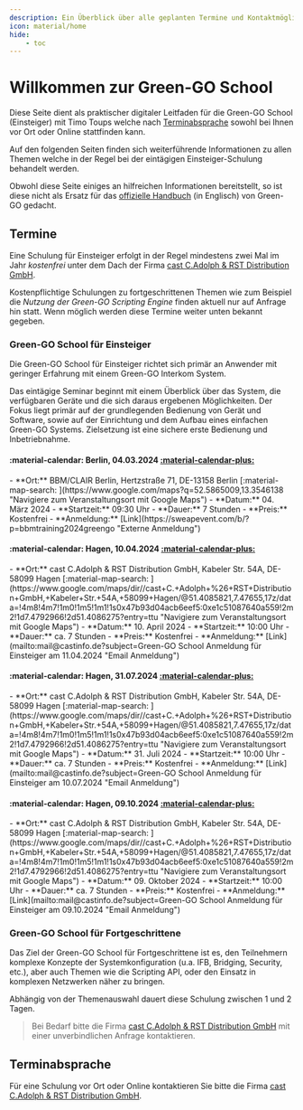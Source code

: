 ```yaml
---
description: Ein Überblick über alle geplanten Termine und Kontaktmöglichkeiten für eine Green-GO School in Ihrem Hause
icon: material/home
hide:
    - toc
---
```

# Willkommen zur Green-GO School

Diese Seite dient als praktischer digitaler Leitfaden für die Green-GO School (Einsteiger) mit Timo Toups welche nach [Terminabsprache](#terminabsprache) sowohl bei Ihnen vor Ort oder Online stattfinden kann.

Auf den folgenden Seiten finden sich weiterführende Informationen zu allen Themen welche in der Regel bei der eintägigen Einsteiger-Schulung behandelt werden.

Obwohl diese Seite einiges an hilfreichen Informationen bereitstellt, so ist diese nicht als Ersatz für das [offizielle Handbuch](https://manual.greengoconnect.com) (in Englisch) von Green-GO gedacht.

## Termine

Eine Schulung für Einsteiger erfolgt in der Regel mindestens zwei Mal im Jahr _kostenfrei_ unter dem Dach der Firma [cast C.Adolph & RST Distribution GmbH](https://castinfo.de). 

Kostenpflichtige Schulungen zu fortgeschrittenen Themen wie zum Beispiel die _Nutzung der Green-GO Scripting Engine_ finden aktuell nur auf Anfrage hin statt. Wenn möglich werden diese Termine weiter unten bekannt gegeben.

### Green-GO School für Einsteiger

Die Green-GO School für Einsteiger richtet sich primär an Anwender mit geringer Erfahrung mit einem Green-GO Interkom System. 

Das eintägige Seminar beginnt mit einem Überblick über das System, die verfügbaren Geräte und die sich daraus ergebenen Möglichkeiten. Der Fokus liegt primär auf der grundlegenden Bedienung von Gerät und Software, sowie auf der Einrichtung und dem Aufbau eines einfachen Green-GO Systems. Zielsetzung ist eine sichere erste Bedienung und Inbetriebnahme.

#### :material-calendar: Berlin, 04.03.2024 [:material-calendar-plus:](./assets/files/calendar/ggo-school-20240304.ics "ICS Kalendar Datei")

<div class="event_details" markdown>
- **Ort:**  BBM/CLAIR Berlin, Hertzstraße 71, DE-13158 Berlin [:material-map-search: ](https://www.google.com/maps?q=52.5865009,13.3546138 "Navigiere zum Veranstaltungsort mit Google Maps")
- **Datum:** 04. März 2024
- **Startzeit:** 09:30 Uhr
- **Dauer:** 7 Stunden
- **Preis:** Kostenfrei
- **Anmeldung:** [Link](https://sweapevent.com/b/?p=bbmtraining2024greengo "Externe Anmeldung")
</div>

#### :material-calendar: Hagen, 10.04.2024  [:material-calendar-plus:](./assets/files/calendar/ggo-school-20240410.ics "ICS Kalendar Datei")

<div class="event_details" markdown>
- **Ort:** cast C.Adolph & RST Distribution GmbH, Kabeler Str. 54A, DE-58099 Hagen [:material-map-search: ](https://www.google.com/maps/dir//cast+C.+Adolph+%26+RST+Distribution+GmbH,+Kabeler+Str.+54A,+58099+Hagen/@51.4085821,7.47655,17z/data=!4m8!4m7!1m0!1m5!1m1!1s0x47b93d04acb6eef5:0xe1c51087640a559!2m2!1d7.4792966!2d51.4086275?entry=ttu "Navigiere zum Veranstaltungsort mit Google Maps")
- **Datum:** 10. April 2024
- **Startzeit:** 10:00 Uhr
- **Dauer:** ca. 7 Stunden
- **Preis:** Kostenfrei
- **Anmeldung:** [Link](mailto:mail@castinfo.de?subject=Green-GO School Anmeldung für Einsteiger am 11.04.2024 "Email Anmeldung")
</div>

#### :material-calendar: Hagen, 31.07.2024  [:material-calendar-plus:](./assets/files/calendar/ggo-school-20240731.ics "ICS Kalendar Datei")

<div class="event_details" markdown>
- **Ort:** cast C.Adolph & RST Distribution GmbH, Kabeler Str. 54A, DE-58099 Hagen [:material-map-search: ](https://www.google.com/maps/dir//cast+C.+Adolph+%26+RST+Distribution+GmbH,+Kabeler+Str.+54A,+58099+Hagen/@51.4085821,7.47655,17z/data=!4m8!4m7!1m0!1m5!1m1!1s0x47b93d04acb6eef5:0xe1c51087640a559!2m2!1d7.4792966!2d51.4086275?entry=ttu "Navigiere zum Veranstaltungsort mit Google Maps")
- **Datum:** 31. Juli 2024
- **Startzeit:** 10:00 Uhr
- **Dauer:** ca. 7 Stunden
- **Preis:** Kostenfrei
- **Anmeldung:** [Link](mailto:mail@castinfo.de?subject=Green-GO School Anmeldung für Einsteiger am 10.07.2024 "Email Anmeldung")
</div>

#### :material-calendar: Hagen, 09.10.2024  [:material-calendar-plus:](./assets/files/calendar/ggo-school-20241009.ics "ICS Kalendar Datei")

<div class="event_details" markdown>
- **Ort:** cast C.Adolph & RST Distribution GmbH, Kabeler Str. 54A, DE-58099 Hagen [:material-map-search: ](https://www.google.com/maps/dir//cast+C.+Adolph+%26+RST+Distribution+GmbH,+Kabeler+Str.+54A,+58099+Hagen/@51.4085821,7.47655,17z/data=!4m8!4m7!1m0!1m5!1m1!1s0x47b93d04acb6eef5:0xe1c51087640a559!2m2!1d7.4792966!2d51.4086275?entry=ttu "Navigiere zum Veranstaltungsort mit Google Maps")
- **Datum:** 09. Oktober 2024
- **Startzeit:** 10:00 Uhr
- **Dauer:** ca. 7 Stunden
- **Preis:** Kostenfrei
- **Anmeldung:** [Link](mailto:mail@castinfo.de?subject=Green-GO School Anmeldung für Einsteiger am 09.10.2024 "Email Anmeldung")
</div>

### Green-GO School für  Fortgeschrittene

Das Ziel der Green-GO School für Fortgeschrittene ist es, den Teilnehmern komplexe Konzepte der Systemkonfiguration (u.a. IFB, Bridging, Security, etc.), aber auch Themen wie die Scripting API, oder den Einsatz in komplexen Netzwerken näher zu bringen.

Abhängig von der Themenauswahl dauert diese Schulung zwischen 1 und 2 Tagen.

> Bei Bedarf bitte die Firma [cast C.Adolph & RST Distribution GmbH](https://castinfo.de) mit einer unverbindlichen Anfrage kontaktieren.

## Terminabsprache

Für eine Schulung vor Ort oder Online kontaktieren Sie bitte die Firma [cast C.Adolph & RST Distribution GmbH](https://castinfo.de).
